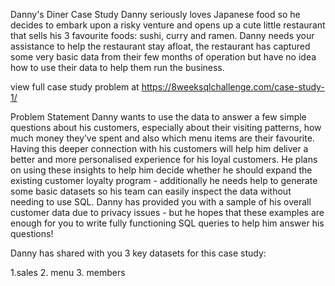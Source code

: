 Danny's Diner Case Study
Danny seriously loves Japanese food so he decides to embark upon a risky venture and opens up a cute little restaurant that sells his 3 favourite foods: sushi, curry and ramen. Danny needs your assistance to help the restaurant stay afloat, the restaurant has captured some very basic data from their few months of operation but have no idea how to use their data to help them run the business.

view full case study problem at https://8weeksqlchallenge.com/case-study-1/

Problem Statement
Danny wants to use the data to answer a few simple questions about his customers, especially about their visiting patterns, how much money they’ve spent and also which menu items are their favourite. Having this deeper connection with his customers will help him deliver a better and more personalised experience for his loyal customers. He plans on using these insights to help him decide whether he should expand the existing customer loyalty program - additionally he needs help to generate some basic datasets so his team can easily inspect the data without needing to use SQL. Danny has provided you with a sample of his overall customer data due to privacy issues - but he hopes that these examples are enough for you to write fully functioning SQL queries to help him answer his questions!

Danny has shared with you 3 key datasets for this case study:

1.sales
2. menu
3. members
